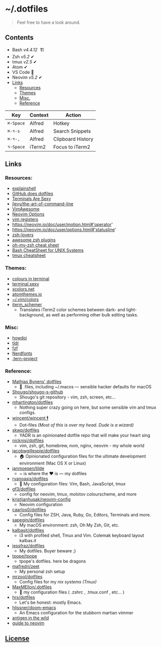# ~/.dotfiles
 
> Feel free to have a look around.

<!-- <div align="center"> -->
<!--   <br> -->
<!--   <img src="https://raw.githubusercontent.com/dunstontc/dotfiles/master/misc/shellshot1.png" alt="screenshot"/> -->
<!--   <br><br> -->
<!-- </div> -->



## Contents
  - Bash *v4.4.12* &nbsp;🏗 
  - Zsh *v5.2* ✔
  - tmux *v2.5* ✔
  - Atom ✔
  - VS Code 👷
  - Neovim *v5.2* ✔
  - [Links](#links)
    - [Resources](#resources)
    - [Themes](#themes)
    - [Misc.](#misc)
    - [Reference](#reference)

| Key       | Context | Action            |
|-----------|---------|-------------------|
| `⌘-Space` | Alfred  | Hotkey            |
| `⌘-⌥-s`   | Alfred  | Search Snippets   |
| `⌘-⌥-,`   | Alfred  | Clipboard History |
| `⌥-Space` | iTerm2  | Focus to iTerm2   |

## Links

### Resources:
  - [explainshell](https://explainshell.com/)
  - [GitHub does dotfiles](http://dotfiles.github.io/)
  - [Terminals Are Sexy](https://terminalsare.sexy/)
  - [jlevy/the-art-of-command-line](https://github.com/jlevy/the-art-of-command-line)
  - [VimAwesome](https://vimawesome.com/)
  - [Neovim Options](https://neovim.io/doc/user/options.html)
  - [vim registers](http://www.brianstorti.com/vim-registers/)
  - https://neovim.io/doc/user/motion.html#'operator'
  - https://neovim.io/doc/user/options.html#'statusline'
  - [zsh-lovers](http://grml.org/zsh/zsh-lovers.html)
  - [awesome zsh plugins](https://github.com/unixorn/awesome-zsh-plugins)
  - [oh-my-zsh cheat sheet](https://github.com/robbyrussell/oh-my-zsh/wiki/Cheatsheet)
  - [Bash CheatSheet for UNIX Systems](https://gist.github.com/LeCoupa/122b12050f5fb267e75f)
  - [tmux cheatsheet](https://gist.github.com/MohamedAlaa/2961058)


### Themes:
  - [colours in terminal](https://gist.github.com/XVilka/8346728)
  - [terminal.sexy](https://terminal.sexy/)
  - [xcolors.net](http://www.xcolors.net/)
  - [atomthemes.io](http://atomthemes.io/)
  - [~/.vim/colors](http://vimcolors.com/)
  - [iterm_schemer](https://github.com/crowsonkb/iterm_schemer)
    - Translates iTerm2 color schemes between dark- and light-background, as well as performing other bulk editing tasks.


### Misc:
  - [howdoi](https://github.com/gleitz/howdoi)
  - [tldr](https://github.com/tldr-pages/tldr/)
  - [fzf](https://github.com/junegunn/fzf)
  - [Nerdfonts](https://github.com/ryanoasis/nerd-fonts)
  - [.tern-project](https://stackoverflow.com/questions/41371789/figuring-out-javascript-libraries-for-vim-autocompletion-with-ternjs-in-tern-pr/41377689#41377689)


### Reference:
  - [Mathias Bynens' dotfiles](https://github.com/mathiasbynens/dotfiles)
    - 🔧 .files, including ~/.macos — sensible hacker defaults for macOS
  - [Shougo/shougo-s-github](https://github.com/Shougo/shougo-s-github)
    - Shougo's git repository - vim, zsh, screen, etc…
  - [mhartington/dotfiles](https://github.com/mhartington/dotfiles)
    - Nothing super crazy going on here, but some sensible vim and tmux configs.
  - [wincent/wincent 🕴](https://github.com/wincent/wincent)
    - Dot-files *(Most of this is over my head. Dude is a wizard)*
  - [skwp/dotfiles](https://github.com/skwp/dotfiles)
    - YADR is an opinionated dotfile repo that will make your heart sing
  - [nicknisi/dotfiles](https://github.com/nicknisi/dotfiles/blob/master/config/nvim/init.vim)
    - vim, zsh, git, homebrew, nvm, nginx, neovim - my whole world
  - [jacobwgillespie/dotfiles](https://github.com/jacobwgillespie/dotfiles)
    - 🏠 Opinionated configuration files for the ultimate development environment (Mac OS X or Linux)
  - [janmoesen/tilde](https://github.com/janmoesen/tilde)
    - ~ is where the ♥ is — my dotfiles
  - [ryanoasis/dotfiles](https://github.com/ryanoasis/dotfiles)
    - 📃 My configuration files: Vim, Bash, JavaScript, tmux
  - [gf3/dotfiles](https://github.com/gf3/dotfiles)
    - config for neovim, tmux, molotov colourscheme, and more
  - [kristijanhusak/neovim-config](https://github.com/kristijanhusak/neovim-config)
    - Neovim configuration
  - [caarlos0/dotfiles](https://github.com/caarlos0/dotfiles)
    - Config files for ZSH, Java, Ruby, Go, Editors, Terminals and more.
  - [sapegin/dotfiles](https://github.com/sapegin/dotfiles)
    - My macOS environment: zsh, Oh My Zsh, Git, etc.
  - [kalbasit/dotfiles](https://github.com/kalbasit/dotfiles)
    - i3 with profiled shell, Tmux and Vim. Colemak keyboard layout kalbas.it
  - [jessfraz/dotfiles](https://github.com/jessfraz/dotfiles)
    - My dotfiles. Buyer beware ;)
  - [tpope/tpope](https://github.com/tpope/tpope)
    - tpope's dotfiles. here be dragons
  - [mafredri/zeet](https://github.com/mafredri/zeet)
    - My personal zsh setup
  - [mrzool/dotfiles](https://github.com/mrzool/dotfiles)
    - Config files for my *nix systems* *(Tmux)*
  - [MaxMEllon/.dotfiles](https://github.com/MaxMEllon/.dotfiles)
    - 🔧 my configuration files ( .zshrc , .tmux.conf , etc... ) 
  - [hrs/dotfiles](https://github.com/hrs/dotfiles)
    - Let's be honest: mostly Emacs.
  - [hlissner/doom-emacs](https://github.com/hlissner/doom-emacs)
    - An Emacs configuration for the stubborn martian vimmer
  - [antigen in the wild](https://github.com/zsh-users/antigen/wiki/In-the-wild)
  - [guide to neovim](http://nerditya.com/code/guide-to-neovim/)

## [License](https://github.com/dunstontc/dotfiles/blob/master/LICENSE.md) ##

